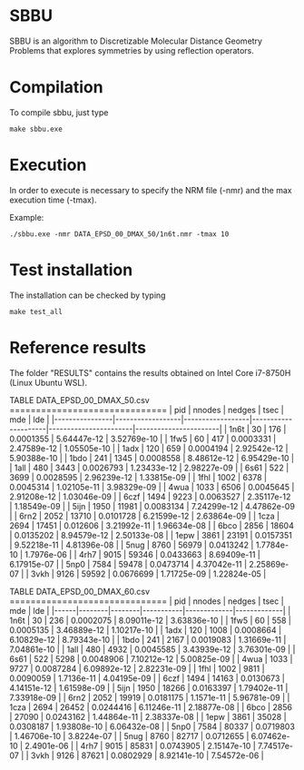 # SBBU
SBBU is an algorithm to Discretizable Molecular Distance Geometry Problems that explores symmetries by using reflection operators.

# Compilation
To compile sbbu, just type

~~~
make sbbu.exe
~~~

# Execution
In order to execute is necessary to specify the NRM file (-nmr) and the max execution time (-tmax).

Example:
~~~
./sbbu.exe -nmr DATA_EPSD_00_DMAX_50/1n6t.nmr -tmax 10
~~~

# Test installation
The installation can be checked by typing

~~~
make test_all
~~~

# Reference results
The folder "RESULTS" contains the results obtained on Intel Core i7-8750H (Linux Ubuntu WSL).

TABLE DATA_EPSD_00_DMAX_50.csv ==============================
|     pid        |     nnodes       |     nedges       |     tsec            |     mde               |     lde               |
|----------------|------------------|------------------|---------------------|-----------------------|-----------------------|
|     1n6t       |     30           |     176          |     0.0001355       |     5.64447e-12       |     3.52769e-10       |
|     1fw5       |     60           |     417          |     0.0003331       |     2.47589e-12       |     1.05505e-10       |
|     1adx       |     120          |     659          |     0.0004194       |     2.92542e-12       |     5.90388e-10       |
|     1bdo       |     241          |     1345         |     0.0008558       |     8.48612e-12       |     6.95429e-10       |
|     1all       |     480          |     3443         |     0.0026793       |     1.23433e-12       |     2.98227e-09       |
|     6s61       |     522          |     3699         |     0.0028595       |     2.96239e-12       |     1.33815e-09       |
|     1fhl       |     1002         |     6378         |     0.0045314       |     1.02105e-11       |     3.98329e-09       |
|     4wua       |     1033         |     6506         |     0.0045645       |     2.91208e-12       |     1.03046e-09       |
|     6czf       |     1494         |     9223         |     0.0063527       |     2.35117e-12       |     1.18549e-09       |
|     5ijn       |     1950         |     11981        |     0.0083134       |     7.24299e-12       |     4.47862e-09       |
|     6rn2       |     2052         |     13710        |     0.0101728       |     6.21599e-12       |     2.63864e-09       |
|     1cza       |     2694         |     17451        |     0.012606        |     3.21992e-11       |     1.96634e-08       |
|     6bco       |     2856         |     18604        |     0.0135202       |     8.94579e-12       |     2.50133e-08       |
|     1epw       |     3861         |     23191        |     0.0157351       |     9.52218e-11       |     4.81396e-08       |
|     5nug       |     8760         |     56979        |     0.0413242       |     1.7784e-10        |     1.7976e-06        |
|     4rh7       |     9015         |     59346        |     0.0433663       |     8.69409e-11       |     6.17915e-07       |
|     5np0       |     7584         |     59478        |     0.0473714       |     4.37042e-11       |     2.25869e-07       |
|     3vkh       |     9126         |     59592        |     0.0676699       |     1.71725e-09       |     1.22824e-05       |

TABLE DATA_EPSD_00_DMAX_60.csv ==============================
| pid  | nnodes | nedges | tsec      | mde         | lde         |
|------|--------|--------|-----------|-------------|-------------|
| 1n6t | 30     | 236    | 0.0002075 | 8.09011e-12 | 3.63836e-10 |
| 1fw5 | 60     | 558    | 0.0005135 | 3.46889e-12 | 1.10217e-10 |
| 1adx | 120    | 1008   | 0.0008664 | 6.10829e-12 | 8.79343e-10 |
| 1bdo | 241    | 2167   | 0.0019083 | 1.31669e-11 | 7.04861e-10 |
| 1all | 480    | 4932   | 0.0045585 | 3.43939e-12 | 3.76301e-09 |
| 6s61 | 522    | 5298   | 0.0048906 | 7.10212e-12 | 5.00825e-09 |
| 4wua | 1033   | 9727   | 0.0087284 | 6.09892e-12 | 2.82231e-09 |
| 1fhl | 1002   | 9811   | 0.0090059 | 1.7136e-11  | 4.04195e-09 |
| 6czf | 1494   | 14163  | 0.0130673 | 4.14151e-12 | 1.61598e-09 |
| 5ijn | 1950   | 18266  | 0.0163397 | 1.79402e-11 | 7.33918e-09 |
| 6rn2 | 2052   | 19919  | 0.0181175 | 1.1571e-11  | 5.96781e-09 |
| 1cza | 2694   | 26452  | 0.0244416 | 6.11246e-11 | 2.18877e-08 |
| 6bco | 2856   | 27090  | 0.0243162 | 1.44864e-11 | 2.38337e-08 |
| 1epw | 3861   | 35028  | 0.0308187 | 1.93808e-10 | 6.06432e-08 |
| 5np0 | 7584   | 80337  | 0.0719803 | 1.46706e-10 | 3.8224e-07  |
| 5nug | 8760   | 82717  | 0.0712655 | 6.07462e-10 | 2.4901e-06  |
| 4rh7 | 9015   | 85831  | 0.0743905 | 2.15147e-10 | 7.74517e-07 |
| 3vkh | 9126   | 87621  | 0.0802929 | 8.92141e-10 | 7.54572e-06 |
